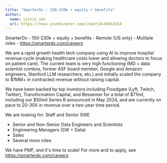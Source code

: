 ```yaml
---
title: "SmarterDx : 150-230k + equity + benefits"
author:
  name: justin_sdx
  url: https://news.ycombinator.com/item?id=40563354
---
```

SmarterDx - 150-230k + equity + benefits - Remote (US only) - Multiple roles - <a href="https:&#x2F;&#x2F;smarterdx.com&#x2F;careers" rel="nofollow">https:&#x2F;&#x2F;smarterdx.com&#x2F;careers</a>

We are a rapid growth health tech company using AI to improve hospital revenue cycle (making healthcare costs lower and allowing doctors to focus on patient care). The current team is very high functioning (MD + data scientist combos, former ASF board member, Google and Amazon engineers, Stanford LLM researchers, etc.) and initially scaled the company to $1MM+ in contracted revenue without raising capital.

We have been backed by top investors including Floodgate (Lyft, Twitch, Twitter), Transformation Capital, and Bessemer for a total of $71mil, including our $50mil Series B announced in May 2024, and are currently on pace to 20-30X in revenue over a two-year time period.

We are looking for:
Staff and Senior SWE  
- Senior and Non-Senior Data Engineers and Scientists  
- Engineering Managers (SW + Data)  
- Sales  
- Several more roles

We have PMF, and it&#x27;s time to scale! For more and to apply, see <a href="https:&#x2F;&#x2F;smarterdx.com&#x2F;careers" rel="nofollow">https:&#x2F;&#x2F;smarterdx.com&#x2F;careers</a>
